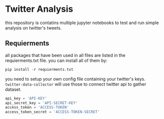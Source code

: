 # Twitter Analysis
this repository is contatins multiple jupyter notebooks to test and run simple analysis on twitter's tweets.

## Requierments
all packages that have been used in all files are listed in the requierments.txt file. you can install all of them by:
```python
pip install -r requierments.txt
```

you need to setup your own config file containing your twitter's keys. ```twitter-data-collector``` will use those to connect twitter api to gather dataset.
```python
api_key = 'API-KEY'
api_secret_key = 'API-SECRET-KEY'
access_token = 'ACCESS-TOKEN'
access_token_secret = 'ACCESS-TOKEN-SECRET'
```